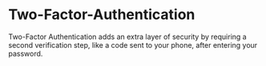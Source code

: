# Two-Factor-Authentication
Two-Factor Authentication adds an extra layer of security by requiring a second verification step, like a code sent to your phone, after entering your password.
